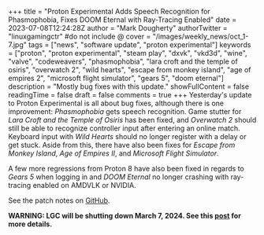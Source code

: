 +++
title = "Proton Experimental Adds Speech Recognition for Phasmophobia, Fixes DOOM Eternal with Ray-Tracing Enabled"
date = 2023-07-08T12:24:28Z
author = "Mark Dougherty"
authorTwitter = "linuxgamingctr" #do not include @
cover = "/images/weekly_news/oct_1-7.jpg"
tags = ["news", "software update", "proton experimental"]
keywords = ["proton", "proton experimental", "steam play", "dxvk", "vkd3d", "wine", "valve", "codeweavers", "phasmophobia", "lara croft and the temple of osiris", "overwatch 2", "wild hearts", "escape from monkey island", "age of empires 2", "microsoft flight simulator", "gears 5", "doom eternal"]
description = "Mostly bug fixes with this update."
showFullContent = false
readingTime = false
draft = false
comments = true
+++
Yesterday's update to Proton Experimental is all about bug fixes, although there is one improvement: *Phasmophobia* gets speech recognition. Game stutter for *Lara Croft and the Temple of Osiris* has been fixed, and *Overwatch 2* should still be able to recognize controller input after entering an online match. Keyboard input with *Wild Hearts* should no longer register with a delay or get stuck. Aside from this, there have also been fixes for *Escape from Monkey Island*, *Age of Empires II*, and *Microsoft Flight Simulator*.

A few more regressions from Proton 8 have also been fixed in regards to *Gears 5* when logging in and *DOOM Eternal* no longer crashing with ray-tracing enabled on AMDVLK or NVIDIA.

See the patch notes on [GitHub](https://github.com/ValveSoftware/Proton/wiki/Changelog).

**WARNING: LGC will be shutting down March 7, 2024. See this [post](https://linuxgamingcentral.com/posts/the-end-of-lgc/) for more details.**
